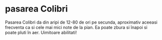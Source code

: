 # pasarea Colibri

Pasarea Colibri da din aripi de 12-80 de ori pe secunda, aproximativ aceeasi
frecventa ca si cele mai mici note de la pian. Ea poate zbura si înapoi si poate
pluti în aer. Uimitoare abilitati!
